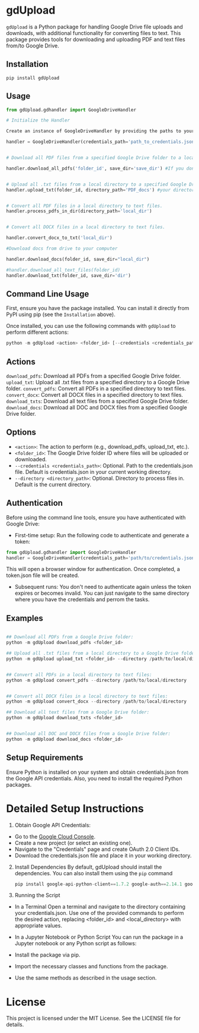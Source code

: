 # gdUpload

`gdUpload` is a Python package for handling Google Drive file uploads and downloads, with additional functionality for converting files to text.  This package provides tools for downloading and uploading PDF and text files from/to Google Drive.


## Installation

`pip install gdUpload`


## Usage

```python
from gdUpload.gdhandler import GoogleDriveHandler

# Initialize the Handler

Create an instance of GoogleDriveHandler by providing the paths to your token.json & credentials.json files.

handler = GoogleDriveHandler(credentials_path='path_to_credentials.json')


# Download all PDF files from a specified Google Drive folder to a local directory.

handler.download_all_pdfs('folder_id', save_dir='save_dir') #If you don't specify the save directory, it will automatically generate one in your present working directory and name it "PDF_docs". Folder ID is the specific Google Drive folder ID.


# Upload all .txt files from a local directory to a specified Google Drive folder.
handler.upload_txt(folder_id, directory_path='PDF_docs') #your directory


# Convert all PDF files in a local directory to text files.
handler.process_pdfs_in_dir(directory_path='local_dir')


# Convert all DOCX files in a local directory to text files.

handler.convert_docx_to_txt('local_dir')

#Download docs from drive to your computer

handler.download_docs(folder_id, save_dir="local_dir")

#handler.download_all_text_files(folder_id)
handler.download_txt(folder_id, save_dir='dir')

```


## Command Line Usage
First, ensure you have the package installed. You can install it directly from PyPI using pip (see the `Installation` above).


Once installed, you can use the following commands with `gdUpload` to perform different actions:

```python
python -m gdUpload <action> <folder_id> [--credentials <credentials_path>] [--directory <directory_path>]
```

## Actions
`download_pdfs`: Download all PDFs from a specified Google Drive folder.
`upload_txt`: Upload all .txt files from a specified directory to a Google Drive folder.
`convert_pdfs`: Convert all PDFs in a specified directory to text files.
`convert_docx`: Convert all DOCX files in a specified directory to text files.
`download_txts`: Download all text files from a specified Google Drive folder.
`download_docs`: Download all DOC and DOCX files from a specified Google Drive folder.

## Options
- `<action>`: The action to perform (e.g., download_pdfs, upload_txt, etc.).
- `<folder_id>`: The Google Drive folder ID where files will be uploaded or downloaded.
- `--credentials <credentials_path>`: Optional. Path to the credentials.json file. Default is credentials.json in your current working directory.
- `--directory <directory_path>`: Optional. Directory to process files in. Default is the current directory.


## Authentication
Before using the command line tools, ensure you have authenticated with Google Drive:

- First-time setup: Run the following code to authenticate and generate a token:

```python
from gdUpload.gdhandler import GoogleDriveHandler
handler = GoogleDriveHandler(credentials_path='path/to/credentials.json')
```

This will open a browser window for authentication. Once completed, a token.json file will be created.

- Subsequent runs: You don't need to authenticate again unless the token expires or becomes invalid. You can just navigate to the same directory where youu have the credentials and perrom the tasks.


## Examples

```python

## Download all PDFs from a Google Drive folder:
python -m gdUpload download_pdfs <folder_id> 

## Upload all .txt files from a local directory to a Google Drive folder:
python -m gdUpload upload_txt <folder_id> --directory /path/to/local/directory


## Convert all PDFs in a local directory to text files:
python -m gdUpload convert_pdfs --directory /path/to/local/directory


## Convert all DOCX files in a local directory to text files:
python -m gdUpload convert_docx --directory /path/to/local/directory

## Download all text files from a Google Drive folder:
python -m gdUpload download_txts <folder_id>


## Download all DOC and DOCX files from a Google Drive folder:
python -m gdUpload download_docs <folder_id> 

```



## Setup Requirements
Ensure Python is installed on your system and obtain credentials.json from the Google API credentials. Also, you need to install the required Python packages.

# Detailed Setup Instructions

1. Obtain Google API Credentials:
- Go to the [Google Cloud Console](https://console.cloud.google.com/).
- Create a new project (or select an existing one).
- Navigate to the "Credentials" page and create OAuth 2.0 Client IDs.
- Download the credentials.json file and place it in your working directory.


2. Install Dependencies
   By default, gdUpload should install the dependencies. You can also install them using the `pip` command
   ```python
   pip install google-api-python-client==1.7.2 google-auth==2.14.1 google-auth-httplib2==0.0.3 google-auth-oauthlib==0.4.1 PyMuPDF python-docx
   ```

3. Running the Script
- In a Terminal
Open a terminal and navigate to the directory containing your credentials.json.
Use one of the provided commands to perform the desired action, replacing <folder_id> and <local_directory> with appropriate values.
- In a Jupyter Notebook or Python Script
You can run the package in a Jupyter notebook or any Python script as follows:

- Install the package via pip.
- Import the necessary classes and functions from the package.
- Use the same methods as described in the usage section.



# License
This project is licensed under the MIT License. See the LICENSE file for details.